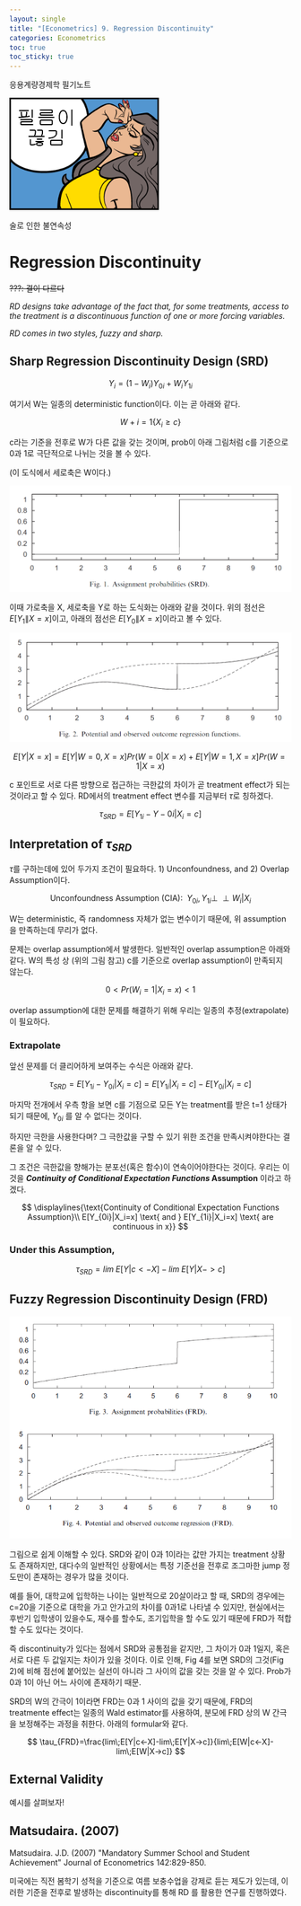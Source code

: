 ```yaml
---
layout: single
title: "[Econometrics] 9. Regression Discontinuity"
categories: Econometrics
toc: true
toc_sticky: true
---
```


응용계량경제학 필기노트



![image-20220608200211007](../../assets/images/2022-05-25-econometrics_9/image-20220608200211007.png)

술로 인한 불연속성




# Regression Discontinuity

~~???: 결이 다르다~~

*RD designs take advantage of the fact that, for some treatments, access to the treatment is a discontinuous function of one or more forcing variables.*

*RD comes in two styles, fuzzy and sharp.*





## Sharp Regression Discontinuity Design (SRD)


$$
Y_i=(1-W_i)Y_{0i}+W_iY_{1i}
$$


여기서 W는 일종의 deterministic function이다. 이는 곧 아래와 같다.


$$
W+i=1\{X_i\geq c\}
$$


c라는 기준을 전후로 W가 다른 값을 갖는 것이며, prob이 아래 그림처럼 c를 기준으로 0과 1로 극단적으로 나뉘는 것을 볼 수 있다.

(이 도식에서 세로축은 W이다.)

![image-20220609010612121](../../assets/images/2022-05-25-econometrics_9/image-20220609010612121.png)





이때 가로축을 X, 세로축을 Y로 하는 도식화는 아래와 같을 것이다. 위의 점선은 $E[Y_1\|X=x]$이고, 아래의 점선은 $E[Y_0\|X=x]$이라고 볼 수 있다.

![image-20220609010651394](../../assets/images/2022-05-25-econometrics_9/image-20220609010651394.png)





$$
E[Y|X=x]=E[Y|W=0, X=x]Pr(W=0|X=x)+E[Y|W=1, X=x]Pr(W=1|X=x)
$$



c 포인트로 서로 다른 방향으로 접근하는 극한값의 차이가 곧 treatment effect가 되는 것이라고 할 수 있다. RD에서의 treatment effect 변수를 지금부터 $\tau$로 칭하겠다.


$$
\tau_{SRD}=E[Y_{1i}-Y-{0i}|X_i=c]
$$




## Interpretation of $\tau_{SRD}$

 $\tau$를 구하는데에 있어 두가지 조건이 필요하다. 1) Unconfoundness, and 2) Overlap Assumption이다.


$$
\text{Unconfoundness Assumption (CIA): }\; Y_{0i}, Y_{1i}\perp\!\!\!\perp W_i|X_i
$$


W는 deterministic, 즉 randomness 자체가 없는 변수이기 때문에, 위 assumption을 만족하는데 무리가 없다.



문제는 overlap assumption에서 발생한다. 일반적인 overlap assumption은 아래와 같다. W의 특성 상 (위의 그림 참고) c를 기준으로 overlap assumption이 만족되지 않는다.


$$
0<Pr(W_i=1 | X_i=x)<1
$$


overlap assumption에 대한 문제를 해결하기 위해 우리는 일종의 추정(extrapolate)이 필요하다.



### Extrapolate

앞선 문제를 더 클리어하게 보여주는 수식은 아래와 같다.


$$
\tau_{SRD}=E[Y_{1i}-Y_{0i}|X_i=c]=E[Y_{1i}|X_i=c]-E[Y_{0i}|X_i=c]
$$




마지막 전개에서 우측 항을 보면 c를 기점으로 모든 Y는 treatment를 받은 t=1 상태가 되기 때문에, $Y_{0i}$ 를 알 수 없다는 것이다.

하지만 극한을 사용한다며? 그 극한값을 구할 수 있기 위한 조건을 만족시켜야한다는 결론을 알 수 있다.

그 조건은 극한값을 향해가는 분포선(혹은 함수)이 연속이어야한다는 것이다. 우리는 이것을 ***Continuity of Conditional Expectation Functions* Assumption** 이라고 하겠다.


$$
\displaylines{\text{Continuity of Conditional Expectation Functions Assumption}\\
E[Y_{0i}|X_i=x] \text{ and } E[Y_{1i}|X_i=x] \text{ are continuous in x}}
$$
 

### Under this Assumption,

$$
\tau_{SRD}=lim\;E[Y|c<-X]-lim\;E[Y|X->c]
$$







## Fuzzy Regression Discontinuity Design (FRD)



![image-20220609150513821](../../assets/images/2022-05-25-econometrics_9/image-20220609150513821.png)



그림으로 쉽게 이해할 수 있다. SRD와 같이 0과 1이라는 값만 가지는 treatment 상황도 존재하지만, 대다수의 일반적인 상황에서는 특정 기준선을 전후로 조그마한 jump 정도만이 존재하는 경우가 많을 것이다. 

예를 들어, 대학교에 입학하는 나이는 일반적으로 20살이라고 할 때, SRD의 경우에는 c=20을 기준으로 대학을 가고 안가고의 차이를 0과1로 나타낼 수 있지만, 현실에서는 후반기 입학생이 있을수도, 재수를 할수도, 조기입학을 할 수도 있기 때문에 FRD가 적합할 수도 있다는 것이다.

즉 discontinuity가 있다는 점에서 SRD와 공통점을 같지만, 그 차이가 0과 1일지, 혹은 서로 다른 두 값일지는 차이가 있을 것이다. 이로 인해, Fig 4를 보면 SRD의 그것(Fig 2)에 비해 점선에 붙어있는 실선이 아니라 그 사이의 값을 갖는 것을 알 수 있다. Prob가 0과 1이 아닌 어느 사이에 존재하기 때문.



SRD의 W의 간극이 1이라면 FRD는 0과 1 사이의 값을 갖기 때문에, FRD의 treatmente effect는 일종의 Wald estimator를 사용하여, 분모에 FRD 상의 W 간극을 보정해주는 과정을 취한다. 아래의 formular와 같다.



$$
\tau_{FRD}=\frac{lim\;E[Y|c<-X]-lim\;E[Y|X->c]}{lim\;E[W|c<-X]-lim\;E[W|X->c]}
$$






## External Validity

















예시를 살펴보자!

## Matsudaira. (2007)

Matsudaira. J.D. (2007) "Mandatory Summer School and Student Achievement" Journal of Econometrics 142:829-850.

미국에는 직전 봄학기 성적을 기준으로 여름 보충수업을 강제로 듣는 제도가 있는데, 이러한 기준을 전후로 발생하는 discontinuity를 통해 RD 를 활용한 연구를 진행하였다.

